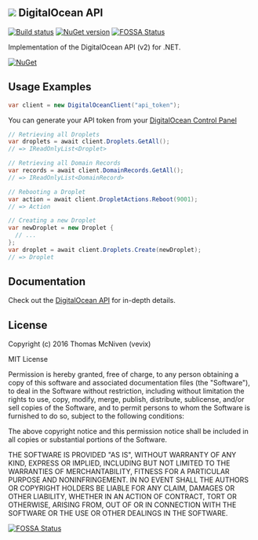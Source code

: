 ## ![](http://i.imgur.com/llqIpX6.png) DigitalOcean API

[![Build status](https://ci.appveyor.com/api/projects/status/kowp84s9j95138r6/branch/master?svg=true)](https://ci.appveyor.com/project/vevix/digitalocean-api-p6bv8/branch/master)
[![NuGet version](https://img.shields.io/nuget/v/DigitalOcean.API.svg)](https://www.nuget.org/packages/DigitalOcean.API)
[![FOSSA Status](https://app.fossa.io/api/projects/git%2Bgithub.com%2Ftrmcnvn%2FDigitalOcean.API.svg?type=shield)](https://app.fossa.io/projects/git%2Bgithub.com%2Ftrmcnvn%2FDigitalOcean.API?ref=badge_shield)

Implementation of the DigitalOcean API (v2) for .NET.

[![NuGet](http://i.imgur.com/M4DTYI4.png)](https://www.nuget.org/packages/DigitalOcean.API)

## Usage Examples

```csharp
var client = new DigitalOceanClient("api_token");
```

You can generate your API token from your [DigitalOcean Control Panel](https://cloud.digitalocean.com/settings/tokens/new)

```csharp
// Retrieving all Droplets
var droplets = await client.Droplets.GetAll();
// => IReadOnlyList<Droplet>
```

```csharp
// Retrieving all Domain Records
var records = await client.DomainRecords.GetAll();
// => IReadOnlyList<DomainRecord>
```

```csharp
// Rebooting a Droplet
var action = await client.DropletActions.Reboot(9001);
// => Action
```

```csharp
// Creating a new Droplet
var newDroplet = new Droplet {
  // ...
};
var droplet = await client.Droplets.Create(newDroplet);
// => Droplet
```

## Documentation

Check out the [DigitalOcean API](https://developers.digitalocean.com/) for in-depth details.

## License

Copyright (c) 2016 Thomas McNiven (vevix)

MIT License

Permission is hereby granted, free of charge, to any person obtaining a copy of this software and associated documentation files (the "Software"), to deal in the Software without restriction, including without limitation the rights to use, copy, modify, merge, publish, distribute, sublicense, and/or sell copies of the Software, and to permit persons to whom the Software is furnished to do so, subject to the following conditions:

The above copyright notice and this permission notice shall be included in all copies or substantial portions of the Software.

THE SOFTWARE IS PROVIDED "AS IS", WITHOUT WARRANTY OF ANY KIND, EXPRESS OR IMPLIED, INCLUDING BUT NOT LIMITED TO THE WARRANTIES OF MERCHANTABILITY, FITNESS FOR A PARTICULAR PURPOSE AND NONINFRINGEMENT. IN NO EVENT SHALL THE AUTHORS OR COPYRIGHT HOLDERS BE LIABLE FOR ANY CLAIM, DAMAGES OR OTHER LIABILITY, WHETHER IN AN ACTION OF CONTRACT, TORT OR OTHERWISE, ARISING FROM, OUT OF OR IN CONNECTION WITH THE SOFTWARE OR THE USE OR OTHER DEALINGS IN THE SOFTWARE.


[![FOSSA Status](https://app.fossa.io/api/projects/git%2Bgithub.com%2Ftrmcnvn%2FDigitalOcean.API.svg?type=large)](https://app.fossa.io/projects/git%2Bgithub.com%2Ftrmcnvn%2FDigitalOcean.API?ref=badge_large)